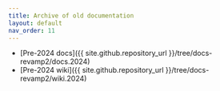 ```yaml
---
title: Archive of old documentation
layout: default
nav_order: 11
---
```


* [Pre-2024 docs]({{ site.github.repository_url }}/tree/docs-revamp2/docs.2024)
* [Pre-2024 wiki]({{ site.github.repository_url }}/tree/docs-revamp2/wiki.2024)